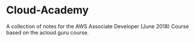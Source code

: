 # Cloud-Academy

A collection of notes for the AWS Associate Developer (June 2018) Course based on the acloud.guru course.

